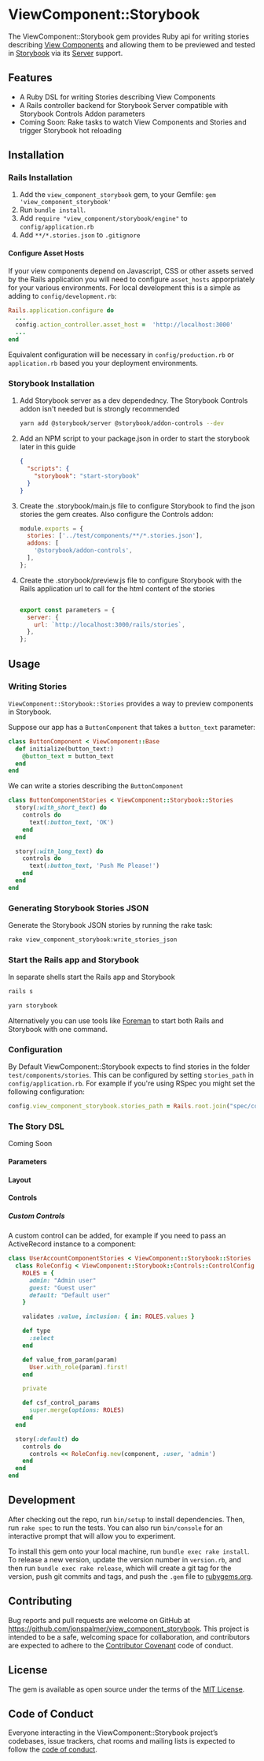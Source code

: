 # ViewComponent::Storybook

The ViewComponent::Storybook gem provides Ruby api for writing stories describing [View Components](https://github.com/github/view_component) and allowing them to be previewed and tested in [Storybook](https://github.com/storybookjs/storybook/) via its [Server](https://github.com/storybookjs/storybook/tree/next/app/server) support.

## Features
* A Ruby DSL for writing Stories describing View Components
* A Rails controller backend for Storybook Server compatible with Storybook Controls Addon parameters
* Coming Soon: Rake tasks to watch View Components and Stories and trigger Storybook hot reloading

## Installation

### Rails Installation

1. Add the `view_component_storybook` gem, to your Gemfile: `gem 'view_component_storybook'`
2. Run `bundle install`.
3. Add `require "view_component/storybook/engine"` to `config/application.rb`
4. Add `**/*.stories.json` to `.gitignore`

#### Configure Asset Hosts

If your view components depend on Javascript, CSS or other assets served by the Rails application you will need to configure `asset_hosts`
apporpriately for your various environments. For local development this is a simple as adding to `config/development.rb`:
```ruby
Rails.application.configure do
  ...
  config.action_controller.asset_host =  'http://localhost:3000'
  ...
end
```
Equivalent configuration will be necessary in `config/production.rb` or `application.rb` based you your deployment environments.

### Storybook Installation

1. Add Storybook server as a dev dependedncy. The Storybook Controls addon isn't needed but is strongly recommended
   ```sh
   yarn add @storybook/server @storybook/addon-controls --dev
   ```
2. Add an NPM script to your package.json in order to start the storybook later in this guide
   ```json
   {
     "scripts": {
       "storybook": "start-storybook"
     }
   }
   ```
3. Create the .storybook/main.js file to configure Storybook to find the json stories the gem creates. Also configure the Controls addon:
   ```javascript
   module.exports = {
     stories: ['../test/components/**/*.stories.json'],
     addons: [
       '@storybook/addon-controls',
     ],
   };
   ```
4. Create the .storybook/preview.js file to configure Storybook with the Rails application url to call for the html content of the stories
   ```javascript

   export const parameters = {
     server: {
       url: `http://localhost:3000/rails/stories`,
     },
   };
   ```


## Usage

### Writing Stories

`ViewComponent::Storybook::Stories` provides a way to preview components in Storybook.

Suppose our app has a `ButtonComponent` that takes a `button_text` parameter:

```ruby
class ButtonComponent < ViewComponent::Base
  def initialize(button_text:)
    @button_text = button_text
  end
end
```

We can write a stories describing the `ButtonComponent`

```ruby
class ButtonComponentStories < ViewComponent::Storybook::Stories
  story(:with_short_text) do
    controls do
      text(:button_text, 'OK')
    end
  end

  story(:with_long_text) do
    controls do
      text(:button_text, 'Push Me Please!')
    end
  end
end
```

### Generating Storybook Stories JSON

Generate the Storybook JSON stories by running the rake task:
```sh
rake view_component_storybook:write_stories_json
```

### Start the Rails app and Storybook

In separate shells start the Rails app and Storybook

```sh
rails s
```
```sh
yarn storybook
```

Alternatively you can use tools like [Foreman](https://github.com/ddollar/foreman) to start both Rails and Storybook with one command.

### Configuration

By Default ViewComponent::Storybook expects to find stories in the folder `test/components/stories`. This can be configured by setting `stories_path` in `config/application.rb`. For example if you're using RSpec you might set the following configuration:

```ruby
config.view_component_storybook.stories_path = Rails.root.join("spec/components/stories")
```

### The Story DSL

Coming Soon

#### Parameters
#### Layout
#### Controls

##### Custom Controls

A custom control can be added, for example if you need to pass an ActiveRecord instance to a component:

```ruby
class UserAccountComponentStories < ViewComponent::Storybook::Stories
  class RoleConfig < ViewComponent::Storybook::Controls::ControlConfig
    ROLES = {
      admin: "Admin user"
      guest: "Guest user"
      default: "Default user"
    }

    validates :value, inclusion: { in: ROLES.values }

    def type
      :select
    end

    def value_from_param(param)
      User.with_role(param).first!
    end

    private

    def csf_control_params
      super.merge(options: ROLES)
    end
  end

  story(:default) do
    controls do
      controls << RoleConfig.new(component, :user, 'admin')
    end
  end
end
```

## Development

After checking out the repo, run `bin/setup` to install dependencies. Then, run `rake spec` to run the tests. You can also run `bin/console` for an interactive prompt that will allow you to experiment.

To install this gem onto your local machine, run `bundle exec rake install`. To release a new version, update the version number in `version.rb`, and then run `bundle exec rake release`, which will create a git tag for the version, push git commits and tags, and push the `.gem` file to [rubygems.org](https://rubygems.org).

## Contributing

Bug reports and pull requests are welcome on GitHub at https://github.com/jonspalmer/view_component_storybook. This project is intended to be a safe, welcoming space for collaboration, and contributors are expected to adhere to the [Contributor Covenant](http://contributor-covenant.org) code of conduct.

## License

The gem is available as open source under the terms of the [MIT License](https://opensource.org/licenses/MIT).

## Code of Conduct

Everyone interacting in the ViewComponent::Storybook project’s codebases, issue trackers, chat rooms and mailing lists is expected to follow the [code of conduct](https://github.com/jonspalmer/view_component_storybook/blob/master/CODE_OF_CONDUCT.md).
